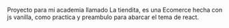 Proyecto para mi academia llamado La tiendita, es una Ecomerce hecha con js vanilla, como practica y preambulo para abarcar el tema de react.
